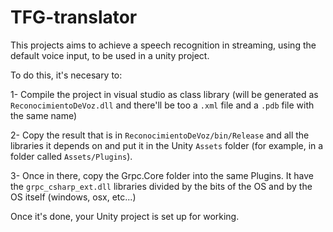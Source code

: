 # TFG-translator
This projects aims to achieve a speech recognition in streaming, using the default voice input, to be used in a unity project.

To do this, it's necesary to:

1- Compile the project in visual studio as class library (will be generated as ``ReconocimientoDeVoz.dll`` and there'll be too a ``.xml`` file and a ``.pdb`` file with the same name)

2- Copy the result that is in ``ReconocimientoDeVoz/bin/Release`` and all the libraries it depends on and put it in the Unity ``Assets`` folder (for example, in a folder called ``Assets/Plugins``).

3- Once in there, copy the Grpc.Core folder into the same Plugins. It have the ``grpc_csharp_ext.dll`` libraries divided by the bits of the OS and by the OS itself (windows, osx, etc...)


Once it's done, your Unity project is set up for working.
